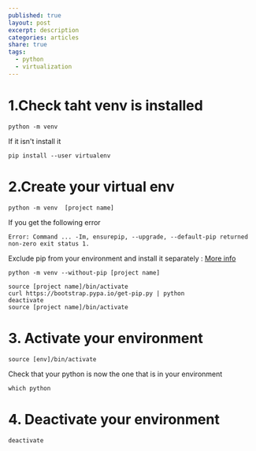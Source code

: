 ```yaml
---
published: true
layout: post
excerpt: description
categories: articles
share: true
tags:
  - python
  - virtualization
---
```

# 1.Check taht venv is installed
```shell 
python -m venv
```

If it isn't install it 
```shell
pip install --user virtualenv
```

# 2.Create your virtual env
```shell
python -m venv  [project name] 
```

If you get the following error 

```shell
Error: Command ... -Im, ensurepip, --upgrade, --default-pip returned non-zero exit status 1.
```

Exclude pip from your environment and install it separately : [More info](https://stackoverflow.com/questions/26215790/venv-doesnt-create-activate-script-python3)

```shell
python -m venv --without-pip [project name] 

source [project name]/bin/activate
curl https://bootstrap.pypa.io/get-pip.py | python   
deactivate
source [project name]/bin/activate
```

# 3. Activate your environment
```shell
source [env]/bin/activate
```

Check that your python is now the one that is in your environment

```shell
which python
```

# 4. Deactivate your environment
```shell
deactivate
```

